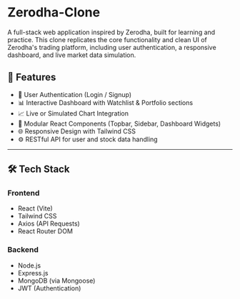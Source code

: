 # Zerodha-Clone
A full-stack web application inspired by Zerodha, built for learning and practice. This clone replicates the core functionality and clean UI of Zerodha's trading platform, including user authentication, a responsive dashboard, and live market data simulation.

## 🚀 Features

- 🔐 User Authentication (Login / Signup)
- 📊 Interactive Dashboard with Watchlist & Portfolio sections
- 📈 Live or Simulated Chart Integration
- 🧩 Modular React Components (Topbar, Sidebar, Dashboard Widgets)
- 🌐 Responsive Design with Tailwind CSS
- ⚙️ RESTful API for user and stock data handling

---

## 🛠️ Tech Stack

### Frontend
- React (Vite)
- Tailwind CSS
- Axios (API Requests)
- React Router DOM

### Backend
- Node.js
- Express.js
- MongoDB (via Mongoose)
- JWT (Authentication)
